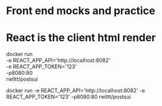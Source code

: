 # Front end mocks and practice

# React is the client html render

docker run \
    -e REACT_APP_API='http://localhost:8082' \
    -e REACT_APP_TOKEN='123' \
    -p8080:80 \
    rwlltt/postsui  

docker run -e REACT_APP_API='http://localhost:8082' -e REACT_APP_TOKEN='123' -p8080:80 rwlltt/postsui  
